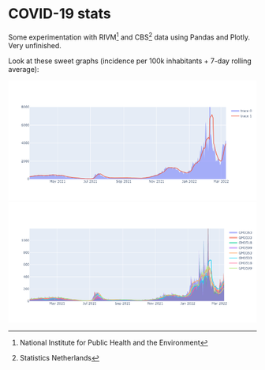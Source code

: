 # COVID-19 stats

Some experimentation with RIVM[^1] and CBS[^2] data using Pandas and Plotly. Very unfinished.

[^1]: National Institute for Public Health and the Environment
[^2]: Statistics Netherlands

Look at these sweet graphs (incidence per 100k inhabitants + 7-day rolling average):

![National plot](/national.png)  
![Municipal plot](/municipal.png)
